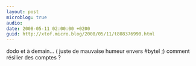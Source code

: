 ```yaml
---
layout: post
microblog: true
audio: 
date: 2008-05-11 02:00:00 +0200
guid: http://xtof.micro.blog/2008/05/11/t808376990.html
---
```

dodo et à demain... ( juste de mauvaise humeur envers #bytel ;) comment résilier des comptes ?
